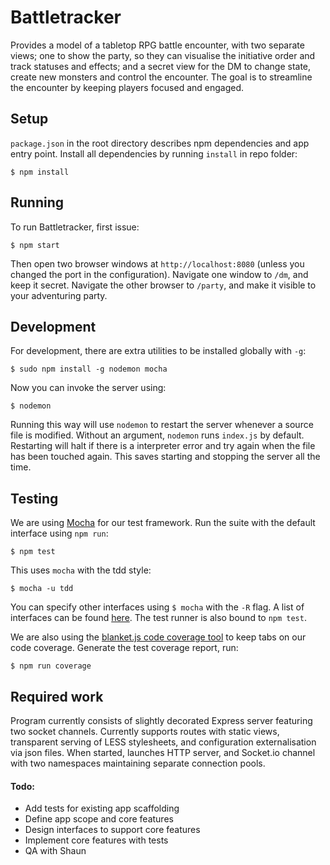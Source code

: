 
# Battletracker

Provides a model of a tabletop RPG battle encounter, with two separate views;
one to show the party, so they can visualise the initiative order and track
statuses and effects; and a secret view for the DM to change state, create new
monsters and control the encounter. The goal is to streamline the encounter
by keeping players focused and engaged.


## Setup

`package.json` in the root directory describes npm dependencies and app entry
point. Install all dependencies by running `install` in repo folder:

    $ npm install


## Running

To run Battletracker, first issue:

    $ npm start

Then open two browser windows at `http://localhost:8080` (unless you changed the
port in the configuration). Navigate one window to `/dm`, and keep it secret.
Navigate the other browser to `/party`, and make it visible to your adventuring
party.


## Development

For development, there are extra utilities to be installed globally with `-g`:

    $ sudo npm install -g nodemon mocha

Now you can invoke the server using:

    $ nodemon

Running this way will use `nodemon` to restart the server whenever a source
file is modified. Without an argument, `nodemon` runs `index.js` by default.
Restarting will halt if there is a interpreter error and try again when the
file has been touched again. This saves starting and stopping the server all
the time.


## Testing

We are using [Mocha](http://mochajs.org/) for our test
framework. Run the suite with the default interface using `npm run`:

    $ npm test

This uses `mocha` with the tdd style:

    $ mocha -u tdd

You can specify other interfaces using `$ mocha` with the `-R` flag. A list of
interfaces can be found [here](http://mochajs.org/#interfaces).
The test runner is also bound to `npm test`.

We are also using the [blanket.js code coverage tool](http://blanketjs.org/)
to keep tabs on our code coverage. Generate the test coverage report, run:

    $ npm run coverage


## Required work

Program currently consists of slightly decorated Express server featuring two
socket channels. Currently supports routes with static views, transparent
serving of LESS stylesheets, and configuration externalisation via json files.
When started, launches HTTP server, and Socket.io channel with two namespaces
maintaining separate connection pools.

#### Todo:

- Add tests for existing app scaffolding
- Define app scope and core features
- Design interfaces to support core features
- Implement core features with tests
- QA with Shaun

